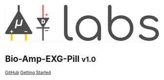 ![logo](_media/680x159.png)



# Bio-Amp-EXG-Pill <small>v1.0</small>



[GitHub](https://github.com/upsidedownlabs/BioAmp-EXG-Pill)
[Getting Started](overview.md)

